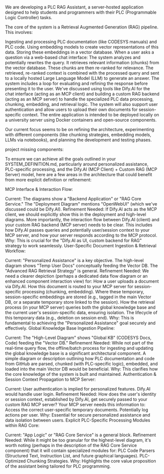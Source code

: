 We are developing a PLC RAG Assistant, a server-hosted application designed to help students and programmers with their PLC (Programmable Logic Controller) tasks.

The core of the system is a Retrieval Augmented Generation (RAG) pipeline. This involves:

Ingesting and processing PLC documentation (like CODESYS manuals) and PLC code.
Using embedding models to create vector representations of this data.
Storing these embeddings in a vector database.
When a user asks a question via a web-based chat interface:
The system analyzes and potentially rewrites the query.
It retrieves relevant information (chunks) from the vector database.
These chunks are then re-ranked for relevance.
The retrieved, re-ranked context is combined with the processed query and sent to a locally hosted Large Language Model (LLM) to generate an answer.
The system includes a loop for evaluating and refining the response before presenting it to the user.
We've discussed using tools like Dify.AI for the chat interface (acting as an MCP client) and building a custom RAG backend (acting as an MCP server) to handle the specialized PLC data processing, chunking, embedding, and retrieval logic. The system will also support user authentication and allow users to upload their own documents for session-specific context. The entire application is intended to be deployed locally on a university server using Docker containers and open-source components.

Our current focus seems to be on refining the architecture, experimenting with different components (like chunking strategies, embedding models, LLMs via notebooks), and planning the development and testing phases.


project missing components: 

To ensure we can achieve all the goals outlined in your SYSTEM_DEFINITION.md, particularly around personalized assistance, PLC-specific processing, and the Dify.AI (MCP Client) + Custom RAG (MCP Server) model, here are a few areas in the architecture that could benefit from more explicit definition or refinement:

MCP Interface & Interaction Flow:

Current: The diagrams show a "Backend Application" or "RAG Core Service." The "Deployment Diagram" mentions "OpenWebUI" (which we've discussed could be Dify.AI).
Refinement Needed: If Dify.AI acts as the MCP client, we should explicitly show this in the deployment and high-level diagrams. More importantly, the interaction flow between Dify.AI (client) and your custom RAG backend (MCP server) needs to be clear. This includes how Dify.AI passes queries and potentially user/session context to your MCP server, and how your server responds according to the MCP protocol.
Why: This is crucial for the "Dify.AI as UI, custom backend for RAG" strategy to work seamlessly.
User-Specific Document Ingestion & Retrieval Workflow:

Current: "Personalized Assistance" is a key objective. The high-level diagram shows "Temp User Docs" conceptually feeding the Vector DB. The "Advanced RAG Retrieval Strategy" is general.
Refinement Needed: We need a clearer depiction (perhaps a dedicated data flow diagram or an enhanced component interaction view) for:
How a user uploads a document via Dify.AI.
How this document is routed to your MCP server for session-specific processing (chunking, embedding).
Where these temporary, session-specific embeddings are stored (e.g., tagged in the main Vector DB, or a separate temporary store linked to the session).
How the retrieval process (in your MCP server) queries both the global knowledge base and the current user's session-specific data, ensuring isolation.
The lifecycle of this temporary data (e.g., deletion on session end).
Why: This is fundamental to achieving the "Personalized Assistance" goal securely and effectively.
Global Knowledge Base Ingestion Pipeline:

Current: The "High-Level Diagram" shows "Global KB" (CODESYS Docs, Code) feeding the "Vector DB."
Refinement Needed: While not part of the real-time query flow, the offline/batch process for ingesting and updating the global knowledge base is a significant architectural component. A simple diagram or description outlining how PLC documentation and code from GitHub are parsed, chunked (with PLC-specific logic), embedded, and loaded into the main Vector DB would be beneficial.
Why: This clarifies how the core knowledge of the system is built and maintained.
Authentication & Session Context Propagation to MCP Server:

Current: User authentication is implied for personalized features. Dify.AI would handle user login.
Refinement Needed: How does the user's identity or session context, established by Dify.AI, get securely passed to your custom RAG MCP server? Your MCP server needs this information to:
Access the correct user-specific temporary documents.
Potentially log actions per user.
Why: Essential for secure personalized assistance and data isolation between users.
Explicit PLC-Specific Processing Modules within RAG Core:

Current: "App Logic" or "RAG Core Service" is a general block.
Refinement Needed: While it might be too granular for the highest-level diagram, it's worth noting (perhaps in the description of the RAG Core Service component) that it will contain specialized modules for:
PLC Code Parsers (Structured Text, Instruction List, and future graphical languages).
PLC-Optimized Chunking Strategies.
Why: Highlights the core value proposition of the assistant being tailored for PLC programming.